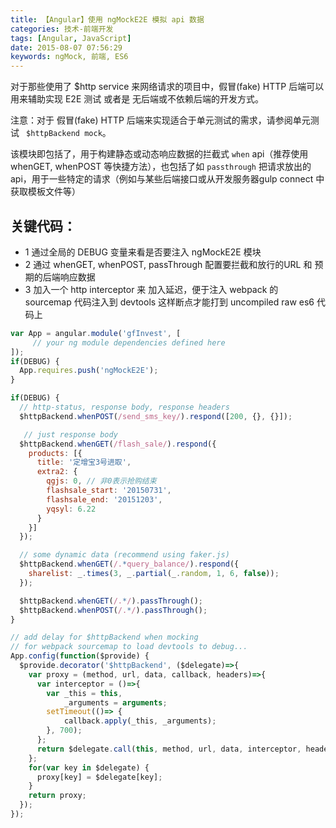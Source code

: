 ```yaml
---
title: 【Angular】使用 ngMockE2E 模拟 api 数据
categories: 技术-前端开发
tags: [Angular, JavaScript]
date: 2015-08-07 07:56:29
keywords: ngMock, 前端, ES6
---
```



对于那些使用了 $http service 来网络请求的项目中，假冒(fake) HTTP 后端可以用来辅助实现 E2E 测试 或者是 无后端或不依赖后端的开发方式。

注意：对于 假冒(fake) HTTP 后端来实现适合于单元测试的需求，请参阅单元测试 ` $httpBackend mock`。

该模块即包括了，用于构建静态或动态响应数据的拦截式  `when` api（推荐使用 whenGET, whenPOST 等快捷方法），也包括了如 `passthrough` 把请求放出的 api，用于一些特定的请求（例如与某些后端接口或从开发服务器gulp connect 中获取模板文件等）

## 关键代码：

- 1 通过全局的 DEBUG 变量来看是否要注入 ngMockE2E 模块
- 2 通过 whenGET, whenPOST, passThrough 配置要拦截和放行的URL 和 预期的后端响应数据
- 3 加入一个 http interceptor 来 加入延迟，便于注入 webpack 的 sourcemap 代码注入到 devtools 这样断点才能打到 uncompiled raw es6 代码上

```js
var App = angular.module('gfInvest', [
     // your ng module dependencies defined here
]);
if(DEBUG) {
  App.requires.push('ngMockE2E');
}
```

```js
if(DEBUG) {
  // http-status, response body, response headers 
  $httpBackend.whenPOST(/send_sms_key/).respond([200, {}, {}]);

   // just response body
  $httpBackend.whenGET(/flash_sale/).respond({
    products: [{
      title: '定增宝3号进取',
      extra2: {
        qgjs: 0, // 非0表示抢购结束
        flashsale_start: '20150731',
        flashsale_end: '20151203',
        yqsyl: 6.22
      }
    }]
  });

  // some dynamic data (recommend using faker.js)
  $httpBackend.whenGET(/.*query_balance/).respond({
    sharelist: _.times(3, _.partial(_.random, 1, 6, false));
  });

  $httpBackend.whenGET(/.*/).passThrough();
  $httpBackend.whenPOST(/.*/).passThrough();
}
```


```js
// add delay for $httpBackend when mocking
// for webpack sourcemap to load devtools to debug...
App.config(function($provide) {
  $provide.decorator('$httpBackend', ($delegate)=>{
    var proxy = (method, url, data, callback, headers)=>{
      var interceptor = ()=>{
        var _this = this,
            _arguments = arguments;
        setTimeout(()=> {
            callback.apply(_this, _arguments);
        }, 700);
      };
      return $delegate.call(this, method, url, data, interceptor, headers);
    };
    for(var key in $delegate) {
      proxy[key] = $delegate[key];
    }
    return proxy;
  });
});
```



